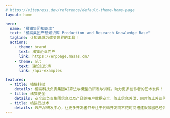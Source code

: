 ```yaml
---
# https://vitepress.dev/reference/default-theme-home-page
layout: home

hero:
  name: "橘猫集团知识库"
  text: "橘猫集团产研知识库 Production and Research Knowledge Base"
  tagline: 让知识成为改变世界的工具！
  actions:
    - theme: brand
      text: 橘猫企业门户
      link: https://erppage.masas.cn/
    - theme: alt
      text: 建设知识库
      link: /api-examples

features:
  - title: 橘猫科技
    details: 橘猫科技负责集团AI算法与模型的研发与训练，助力更多创作者的艺术发挥！
  - title: 橘猫安全
    details: 安全部负责集团信息以及产品的用户数据安全，防止信息外泄，同时防止外部黑客恶意攻击盗取信息。
  - title: 橘猫云技术
    details: 云产品研发中心，让更多开发者只专注于代码开发而不花时间搭建服务器已经做安全防护。
---
```


